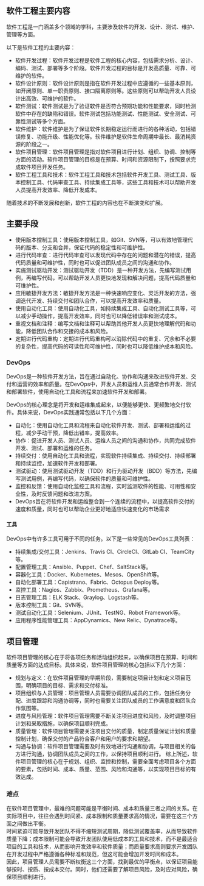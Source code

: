 ## 软件工程主要内容

软件工程是一门涵盖多个领域的学科，主要涉及软件的开发、设计、测试、维护、管理等方面。

以下是软件工程的主要内容：
- 软件开发过程：软件开发过程是软件工程的核心内容，包括需求分析、设计、编码、测试、部署等多个阶段。软件开发过程的目标是开发高质量、可靠、可维护的软件。
- 软件设计原则：软件设计原则是指在软件开发过程中应遵循的一些基本原则，如开闭原则、单一职责原则、接口隔离原则等。这些原则可以帮助开发人员设计出高效、可维护的软件。
- 软件测试：软件测试是为了验证软件是否符合预期功能和性能要求，同时检测软件中存在的缺陷和错误。软件测试包括功能测试、性能测试、安全测试、可靠性测试等多个方面。
- 软件维护：软件维护是为了保证软件长期稳定运行而进行的各种活动，包括错误修复、功能升级、性能优化等。软件维护是软件生命周期中最长、最消耗资源的阶段之一。
- 软件项目管理：软件项目管理是指对软件项目进行计划、组织、协调、控制等方面的活动。软件项目管理的目标是在预算、时间和资源限制下，按照要求完成软件项目开发任务。
- 软件工程工具和技术：软件工程工具和技术包括软件开发工具、测试工具、版本控制工具、代码审查工具、持续集成工具等，这些工具和技术可以帮助开发人员提高开发效率、降低开发成本。

随着技术的不断发展和创新，软件工程的内容也在不断演变和扩展。
## 主要手段
- 使用版本控制工具：使用版本控制工具，如Git、SVN等，可以有效地管理代码的版本、分支和合并，保证代码的稳定性和可维护性。
- 进行代码审查：进行代码审查可以发现代码中存在的问题和潜在的错误，提高代码质量和可维护性，同时也可以促进团队成员之间的沟通和协作。
- 实施测试驱动开发：测试驱动开发（TDD）是一种开发方法，先编写测试用例，再编写代码，可以帮助开发人员更快地发现和解决问题，提高代码质量和可维护性。
- 应用敏捷开发方法：敏捷开发方法是一种快速响应变化、灵活开发的方法，强调迭代开发、持续交付和团队合作，可以提高开发效率和质量。
- 使用自动化工具：使用自动化工具，如持续集成工具、自动化测试工具等，可以减少手动操作，提高开发效率，同时也可以降低错误率和测试成本。
- 重视文档和注释：编写文档和注释可以帮助其他开发人员更快地理解代码和功能，降低团队合作和交接的成本和风险。
- 定期进行代码重构：定期进行代码重构可以消除代码中的重复、冗余和不必要的复杂性，提高代码的可读性和可维护性，同时也可以降低维护成本和风险。

### DevOps
DevOps是一种软件开发方法，旨在通过自动化、协作和沟通来改进软件开发、交付和运营的效率和质量。在DevOps中，开发人员和运维人员通常合作开发、测试和部署软件，使用自动化工具和流程来加速软件开发和部署。  

DevOps的核心理念是将开发和运维集成起来，以便能够更快、更频繁地交付软件。具体来说，DevOps实践通常包括以下几个方面：  
- 自动化：使用自动化工具和流程来自动化软件开发、测试、部署和运维的过程，减少手动干预，降低出错率，提高效率。
- 协作：促进开发人员、测试人员、运维人员之间的沟通和协作，共同完成软件开发、测试、部署和运维的任务。
- 持续交付：使用自动化工具和流程，实现软件持续集成、持续交付、持续部署和持续监控，加速软件开发和部署。
- 测试驱动：使用测试驱动开发（TDD）和行为驱动开发（BDD）等方法，先编写测试用例，再编写代码，以确保软件的质量和可维护性。
- 监控和反馈：使用自动化监控工具和流程，实时监测软件的性能、可用性和安全性，及时反馈问题和改进方案。
- DevOps旨在将软件开发和运维整合到一个连续的流程中，以提高软件交付的速度和质量，同时也可以帮助企业更好地适应快速变化的市场需求

#### 工具
DevOps中有许多工具可用于不同的任务。以下是一些常见的DevOps工具列表：  
- 持续集成/交付工具：Jenkins、Travis CI、CircleCI、GitLab CI、TeamCity等。
- 配置管理工具：Ansible、Puppet、Chef、SaltStack等。
- 容器化工具：Docker、Kubernetes、Mesos、OpenShift等。
- 自动化部署工具：Capistrano、Fabric、Octopus Deploy等。
- 监控工具：Nagios、Zabbix、Prometheus、Grafana等。
- 日志管理工具：ELK Stack、Graylog、Logstash等。
- 版本控制工具：Git、SVN等。
- 测试自动化工具：Selenium、JUnit、TestNG、Robot Framework等。
- 应用程序性能管理工具：AppDynamics、New Relic、Dynatrace等。

## 项目管理
软件项目管理的核心在于将各项任务和活动组织起来，以确保项目在预算、时间和质量等方面的达成目标。具体来说，软件项目管理的核心包括以下几个方面：  
- 规划与定义：在软件项目管理的早期阶段，需要制定项目计划和定义项目范围，明确项目的目标、需求和交付标准。
- 项目组织与人员管理：项目管理人员需要协调团队成员的工作，包括任务分配、进度跟踪和沟通协调等，同时也需要关注团队成员的工作满意度和团队合作氛围等。
- 进度与风险管理：软件项目管理需要不断关注项目进度和风险，及时调整项目计划和采取措施，以确保项目顺利完成。
- 质量管理：软件项目管理需要关注项目交付的质量，制定质量保证计划和质量控制计划，确保交付的产品符合客户和用户的要求和期望。
- 沟通与协调：软件项目管理需要及时有效地进行沟通和协调，与项目相关的各方进行沟通，协调团队成员之间的工作，以保持项目顺利进行。
综上所述，软件项目管理的核心在于规划、组织、监控和控制，需要全面考虑项目各个方面的要素，包括时间、成本、质量、范围、风险和沟通等，以实现项目目标的有效达成。  

### 难点
在软件项目管理中，最难的问题可能是平衡时间、成本和质量三者之间的关系。在实际项目中，往往会遇到时间紧、成本限制和质量要求高的情况，需要在这三个方面之间做出平衡。  
时间紧迫可能导致开发团队不得不缩短测试周期，降低测试覆盖率，从而导致软件质量下降；成本限制可能会导致开发团队使用低成本的工具和技术，而不是最适合项目的工具和技术，从而影响开发效率和软件质量；而质量要求高则要求开发团队在开发过程中严格遵循各种标准和规范，但这可能会增加开发时间和成本。  
因此，项目管理人员需要不断权衡这三个方面，找到最优的平衡点，以保证项目能够按时、按质、按成本交付。同时，他们还需要了解项目风险，及时应对风险，确保项目顺利进行。
